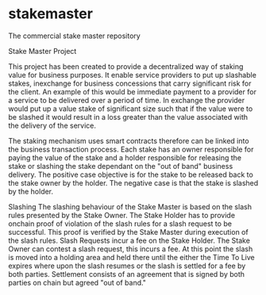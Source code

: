 # stakemaster
The commercial stake master repository 

Stake Master Project

This project has been created to provide a decentralized way of staking value for business purposes. It enable service providers to put up slashable stakes, inexchange for business concessions that carry significant risk for the client. An example of this would be immediate payment to a provider for a service to be delivered over a period of time. In exchange the provider would put up a value stake of significant size such that if the value were to be slashed it would result in a loss greater than the value associated with the delivery of the service.

The staking mechanism uses smart contracts therefore can be linked into the business transaction process. Each stake has an owner responsible for paying the value of the stake and a holder responsible for releasing the stake or slashing the stake dependant on the "out of band" business delivery. The positive case objective is for the stake to be released back to the stake owner by the holder. The negative case is that the stake is slashed by the holder.

Slashing The slashing behaviour of the Stake Master is based on the slash rules presented by the Stake Owner. The Stake Holder has to provide onchain proof of violation of the slash rules for a slash request to be successful. This proof is verified by the Stake Master during execution of the slash rules. Slash Requests incur a fee on the Stake Holder. The Stake Owner can contest a slash request, this incurs a fee. At this point the slash is moved into a holding area and held there until the either the Time To Live expires where upon the slash resumes or the slash is settled for a fee by both parties. Settlement consists of an agreement that is signed by both parties on chain but agreed "out of band."
